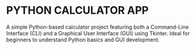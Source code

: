 # PYTHON CALCULATOR APP  
A simple Python-based calculator project featuring both a Command-Line Interface (CLI) and a Graphical User Interface (GUI) using Tkinter. Ideal for beginners to understand Python basics and GUI development.
